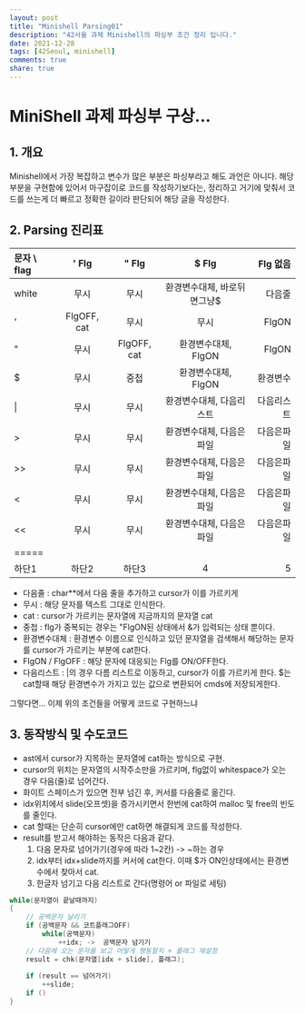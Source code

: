 ```yaml
---
layout: post
title: "Minishell Parsing01"
description: "42서울 과제 Minishell의 파싱부 조건 정리 입니다."
date: 2021-12-28
tags: [42Seoul, minishell]
comments: true
share: true
---
```

# MiniShell 과제 파싱부 구상...
## 1. 개요
Minishell에서 가장 복잡하고 변수가 많은 부분은 파싱부라고 해도 과언은 아니다. 해당 부분을 구현함에 있어서 마구잡이로 코드를 작성하기보다는, 정리하고 거기에 맞춰서 코드를 쓰는게 더 빠르고 정확한 길이라 판단되어 해당 글을 작성한다.
## 2. Parsing 진리표
| 문자 \ flag	| ' Flg | " Flg | $ Flg | Flg 없음 |
|:-----|:----:|:----:|:----:|-----:|
| white			| 무시	| 무시  |환경변수대체, 바로뒤면그냥$|다음줄|
| ' 			| FlgOFF, cat  | 무시  | 무시 | FlgON|
| " 			| 무시  | FlgOFF, cat | 환경변수대체, FlgON| FlgON|
| $ 			| 무시  | 중첩  |환경변수대체, FlgON|환경변수|
| \| 			| 무시  | 무시  |환경변수대체, 다음리스트|다음리스트|
| > 			| 무시  | 무시  |환경변수대체, 다음은파일|다음은파일|
| >> 			| 무시  | 무시  |환경변수대체, 다음은파일|다음은파일|
| < 			| 무시  | 무시  |환경변수대체, 다음은파일|다음은파일|
| << 			| 무시  | 무시  |환경변수대체, 다음은파일|다음은파일|
|=====
| 하단1   | 하단2 | 하단3 |4|5|

- 다음줄 : char**에서 다음 줄을 추가하고 cursor가 이를 가르키게
- 무시 : 해당 문자를 텍스트 그대로 인식한다.
- cat : cursor가 가르키는 문자열에 지금까지의 문자열 cat
- 중첩 : flg가 중복되는 경우는 "FlgON된 상태에서 &가 입력되는 상태 뿐이다.
- 환경변수대체 : 환경변수 이름으로 인식하고 있던 문자열을 검색해서 해당하는 문자를 cursor가 가르키는 부분에 cat한다.
- FlgON / FlgOFF : 해당 문자에 대응되는 Flg를 ON/OFF한다.
- 다음리스트 : |의 경우 다름 리스트로 이동하고, cursor가 이를 가르키게 한다.
$는 cat할때 해당 환경변수가 가지고 있는 값으로 변환되어 cmds에 저장되게한다.

그렇다면... 이제 위의 조건들을 어떻게 코드로 구현하느냐

## 3. 동작방식 및 수도코드
- ast에서 cursor가 지목하는 문자열에 cat하는 방식으로 구현.
- cursor의 위치는 문자열의 시작주소만을 가르키며, flg없이 whitespace가 오는 경우 다음(줄)로 넘어간다.
- 화이트 스페이스가 있으면 전부 넘긴 후, 커서를 다음줄로 옮긴다.
- idx위치에서 slide(오프셋)을 증가시키면서 한번에 cat하여 malloc 및 free의 빈도를 줄인다.
- cat 할때는 단순히 cursor에만 cat하면 해결되게 코드를 작성한다.
- result를 받고서 해야하는 동작은 다음과 같다.
	1. 다음 문자로 넘어가기(경우에 따라 1~2칸) -> ~하는 경우
	2. idx부터 idx+slide까지를 커서에 cat한다. 이때 $가 ON인상태에서는 환경변수에서 찾아서 cat.
	3. 한글자 넘기고 다음 리스트로 간다(명령어 or 파일로 세팅)
```c
while(문자열이 끝날때까지)
{
	// 공백문자 날리기
	if (공백문자 && 코트플래그OFF)
		while(공백문자)
			++idx; ->  공백문자 넘기기
	// 다음에 오는 문자를 보고 어떻게 행동할지 + 플래그 재설정
	result = chk(문자열[idx + slide], 플래그);
	
	if (result == 넘어가기)
		++slide;
	if ()
}
```

